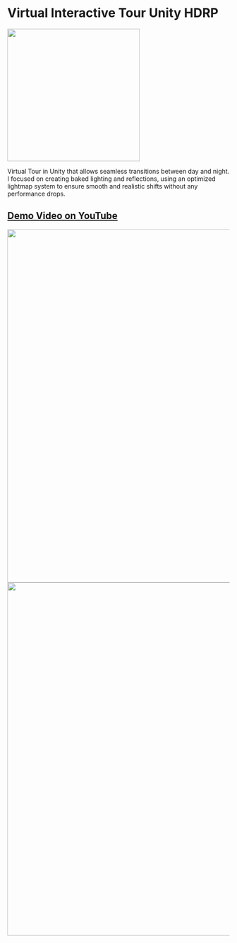 # Virtual Interactive Tour Unity HDRP

<img src="public/Logo-Yellow.png" width="300">

Virtual Tour in Unity that allows seamless transitions between day and night. I focused on creating baked lighting and reflections, using an optimized lightmap system to ensure smooth and realistic shifts without any performance drops.

## <a href="https://www.youtube.com/watch?v=UNz9k9E9IWM](https://youtu.be/nvwkQ3SBaBI?si=079qNPS4wSNnmaSZ"> Demo Video on YouTube </a>

<img src="[public/JJU_ScreenCapture.png](https://github.com/lucasgarciadominguez/Assets/blob/main/ArchitectureViewer.png)" width="800">

<img src="[public/JJU_ScreenCapture2.png](https://github.com/lucasgarciadominguez/Assets/blob/main/ArchitectureViewer2.png)" width="800">
